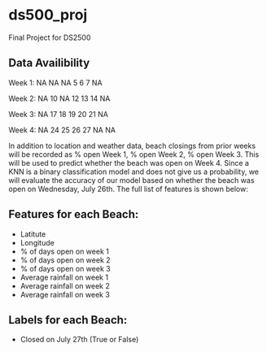 # ds500_proj
Final Project for DS2500

## Data Availibility
Week 1:
NA NA NA 5 6 7 NA

Week 2:
NA 10 NA 12 13 14 NA 

Week 3:
NA 17 18 19 20 21 NA

Week 4:
NA 24 25 26 27 NA NA

In addition to location and weather data, beach closings from prior weeks will be recorded as % open Week 1, % open Week 2, % open Week 3. This will be used to predict whether the beach was open on Week 4. Since a KNN is a binary classification model and does not give us a probability, we will evaluate the accuracy of our model based on whether the beach was open on Wednesday, July 26th. The full list of features is shown below:

## Features for each Beach:
- Latitute
- Longitude
- % of days open on week 1
- % of days open on week 2
- % of days open on week 3
- Average rainfall on week 1
- Average rainfall on week 2
- Average rainfall on week 3

## Labels for each Beach: 
- Closed on July 27th (True or False)
